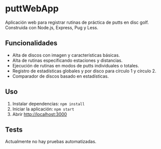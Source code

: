 # puttWebApp

Aplicación web para registrar rutinas de práctica de putts en disc golf. Construida con Node.js, Express, Pug y Less.

## Funcionalidades

- Alta de discos con imagen y características básicas.
- Alta de rutinas especificando estaciones y distancias.
- Ejecución de rutinas en modos de putts individuales o totales.
- Registro de estadísticas globales y por disco para círculo 1 y círculo 2.
- Comparador de discos basado en estadísticas.

## Uso

1. Instalar dependencias: `npm install`
2. Iniciar la aplicación: `npm start`
3. Abrir [http://localhost:3000](http://localhost:3000)

## Tests

Actualmente no hay pruebas automatizadas.
